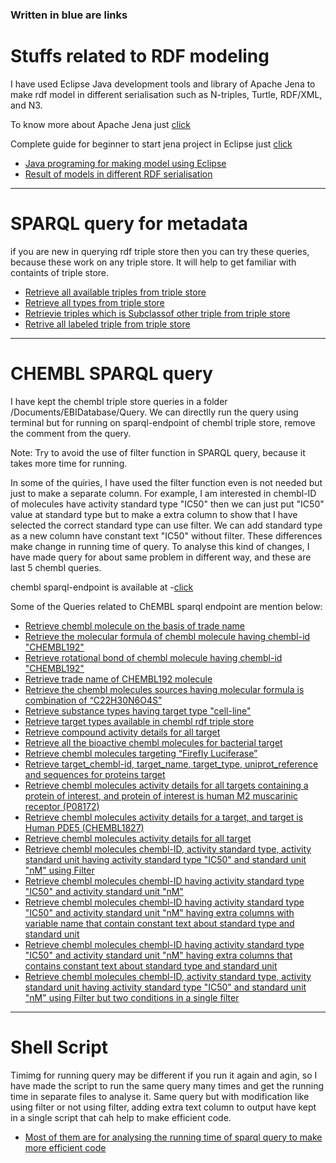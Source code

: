 ### Written in blue are links

# Stuffs related to RDF modeling 

 I have used Eclipse Java development tools and library of Apache Jena to make rdf model in different serialisation such as N-triples, Turtle, RDF/XML, and N3.

 To know more about Apache Jena just [click](http://jena.apache.org)

 Complete guide for beginner to start jena project in Eclipse just [click](http://www.iandickinson.me.uk/articles/jena-eclipse-helloworld/)   

- [ Java programing for making model using Eclipse]( https://github.com/Ashwini607/Project-work/blob/master/Documents/workspace/trial/src/trial)  
- [ Result of models in different RDF serialisation](https://github.com/Ashwini607/Project-work/blob/master/Documents)

---
# SPARQL query for metadata

 if you are new in querying rdf triple store then you can try these queries, because these work on any triple store. It will help to get familiar with containts of triple store.  
 
- [Retrieve all available triples from triple store](https://github.com/Ashwini607/Project-work/blob/master/Documents/EBIDatabase/query/metadataQuery1.rq)
- [Retrieve all types from triple store](https://github.com/Ashwini607/Project-work/blob/master/Documents/EBIDatabase/query/metadataQuery2.rq)
- [Retrievie triples which is Subclassof other triple from triple store](https://github.com/Ashwini607/Project-work/blob/master/Documents/EBIDatabase/query/metadataQuery3.rq)
- [Retrive all labeled triple from triple store](https://github.com/Ashwini607/Project-work/blob/master/Documents/EBIDatabase/query/metadataQuery4.rq)

---
# CHEMBL SPARQL query

 I have kept the chembl triple store queries in a folder /Documents/EBIDatabase/Query. We can directlly run the query using 
terminal but for running on sparql-endpoint of chembl triple store, remove the comment from the query. 

 Note: Try to avoid the use of filter function in SPARQL query, because it takes more time for running.

 In some of the quiries, I have used the filter function even is not needed but just to make a separate column.
For example, I am interested in chembl-ID of molecules have activity standard type "IC50" then we can just put "IC50" value at standard type but to make a extra column to show that I have selected the correct standard type can use filter. We can add standard type as a
new column have constant text "IC50" without filter. These differences make change in running time of query. To analyse this kind of changes, I have made query for about same problem in different way, and these are last 5 chembl queries.  

 chembl sparql-endpoint is available at -[click](http://www.ebi.ac.uk/rdf/services/chembl/sparql?)

 Some of the Queries related to ChEMBL sparql endpoint are mention below: 

- [Retrieve chembl molecule on the basis of trade name](https://github.com/Ashwini607/Project-work/blob/master/Documents/EBIDatabase/query/moleculeSourceForTradeName.rq)
- [Retrieve the molecular formula of chembl molecule having chembl-id "CHEMBL192"](https://github.com/Ashwini607/Project-work/blob/master/Documents/EBIDatabase/query/molFormulaof192Molecule.rq)
- [Retrieve rotational bond of chembl molecule having chembl-id  "CHEMBL192"](https://github.com/Ashwini607/Project-work/blob/master/Documents/EBIDatabase/query/rotbonOf192Molecule.rq)
- [Retrieve trade name of CHEMBL192 molecule](https://github.com/Ashwini607/Project-work/blob/master/Documents/EBIDatabase/query/tradeNameOf192Molecule.rq)
- [Retrieve the chembl molecules sources having molecular formula is combination of “C22H30N6O4S”](https://github.com/Ashwini607/Project-work/blob/master/Documents/EBIDatabase/query/sourceForMolecularFormula.rq)
- [Retrieve substance types having target type "cell-line"](https://github.com/Ashwini607/Project-work/blob/master/Documents/EBIDatabase/query/substanceTypeToCell-line.rq)
- [Retrieve target types available in chembl rdf triple store](https://github.com/Ashwini607/Project-work/blob/master/Documents/EBIDatabase/query/targetType.rq)
- [Retrieve compound activity details for all target](https://github.com/Ashwini607/Project-work/blob/master/Documents/EBIDatabase/query/compoundActDetails.rq)
- [Retrieve all the bioactive chembl molecules for bacterial target](https://github.com/Ashwini607/Project-work/blob/master/Documents/EBIDatabase/query/bacterialTargetData.rq)
- [Retrieve chembl molecules targeting “Firefly Luciferase”](https://github.com/Ashwini607/Project-work/blob/master/Documents/EBIDatabase/query/compoundToFirLuciferase.rq)
- [Retrieve target_chembl-id, target_name, target_type, uniprot_reference and sequences for proteins target](https://github.com/Ashwini607/Project-work/blob/master/Documents/EBIDatabase/query/compoundDetailsForProteinTar.rq)
- [Retrieve chembl molecules activity details for all targets containing a protein of interest, and protein of interest is human M2 muscarinic receptor (P08172)](https://github.com/Ashwini607/Project-work/blob/master/Documents/EBIDatabase/query/P08172CompActAssTarDet.rq)
- [Retrieve chembl molecules activity details for a target, and target is Human PDE5 (CHEMBL1827)](https://github.com/Ashwini607/Project-work/blob/master/Documents/EBIDatabase/query/detailsForTarget.rq)
- [Retrieve chembl molecules activity details for all target](https://github.com/Ashwini607/Project-work/blob/master/Documents/EBIDatabase/query/compoundActDetails.rq)
- [Retrieve chembl molecules chembl-ID, activity standard type, activity standard unit having activity standard type "IC50" and standard unit "nM" using Filter](https://github.com/Ashwini607/Project-work/blob/master/Documents/EBIDatabase/query/IC50Compounds.rq)
- [Retrieve chembl molecules chembl-ID having activity standard type "IC50" and activity standard unit "nM"](https://github.com/Ashwini607/Project-work/blob/master/Documents/EBIDatabase/query/IC50Compounds_1.rq)
- [Retrieve chembl molecules chembl-ID having activity standard type "IC50" and activity standard unit "nM" having extra columns with variable name that contain constant text about standard type and standard unit](https://github.com/Ashwini607/Project-work/blob/master/Documents/EBIDatabase/query/IC50Compounds_2.rq)
- [Retrieve chembl molecules chembl-ID having activity standard type "IC50" and activity standard unit "nM" having extra columns that contains constant text about standard type and standard unit](https://github.com/Ashwini607/Project-work/blob/master/Documents/EBIDatabase/query/IC50Compounds_3.rq)
- [Retrieve chembl molecules chembl-ID, activity standard type, activity standard unit having activity standard type "IC50" and standard unit "nM" using Filter but two conditions in a single filter](https://github.com/Ashwini607/Project-work/blob/master/Documents/EBIDatabase/query/IC50Compounds_4.rq)


---

# Shell Script

 Timimg for running query may be different if you run it again and agin, so I have made the script to run the same query many times and get the running time in separate files to analyse it. 
Same query but with modification like using filter or not using filter, adding extra text column to output have kept in a single script that cah help to make efficient code. 

- [Most of them are for analysing the running time of sparql query to make more efficient code](https://github.com/Ashwini607/Project-work/blob/master/Documents/bin)
